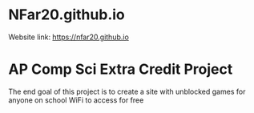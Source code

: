 # NFar20.github.io
Website link: https://nfar20.github.io
# AP Comp Sci Extra Credit Project
The end goal of this project is to create a site with unblocked games for anyone on school WiFi to access for free
